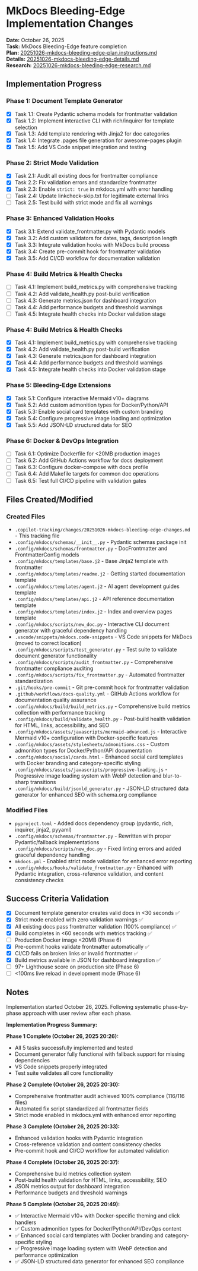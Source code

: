 # MkDocs Bleeding-Edge Implementation Changes

**Date:** October 26, 2025  
**Task:** MkDocs Bleeding-Edge feature completion  
**Plan:** [20251026-mkdocs-bleeding-edge-plan.instructions.md](../plans/20251026-mkdocs-bleeding-edge-plan.instructions.md)  
**Details:** [20251026-mkdocs-bleeding-edge-details.md](../details/20251026-mkdocs-bleeding-edge-details.md)  
**Research:** [20251026-mkdocs-bleeding-edge-research.md](../research/20251026-mkdocs-bleeding-edge-research.md)

## Implementation Progress

### Phase 1: Document Template Generator

- [x] Task 1.1: Create Pydantic schema models for frontmatter validation
- [x] Task 1.2: Implement interactive CLI with rich/inquirer for template selection
- [x] Task 1.3: Add template rendering with Jinja2 for doc categories
- [x] Task 1.4: Integrate .pages file generation for awesome-pages plugin
- [x] Task 1.5: Add VS Code snippet integration and testing

### Phase 2: Strict Mode Validation

- [x] Task 2.1: Audit all existing docs for frontmatter compliance
- [x] Task 2.2: Fix validation errors and standardize frontmatter
- [x] Task 2.3: Enable `strict: true` in mkdocs.yml with error handling
- [ ] Task 2.4: Update linkcheck-skip.txt for legitimate external links
- [ ] Task 2.5: Test build with strict mode and fix all warnings

### Phase 3: Enhanced Validation Hooks

- [x] Task 3.1: Extend validate_frontmatter.py with Pydantic models
- [x] Task 3.2: Add custom validators for dates, tags, description length
- [x] Task 3.3: Integrate validation hooks with MkDocs build process
- [x] Task 3.4: Create pre-commit hook for frontmatter validation
- [x] Task 3.5: Add CI/CD workflow for documentation validation

### Phase 4: Build Metrics & Health Checks

- [ ] Task 4.1: Implement build_metrics.py with comprehensive tracking
- [ ] Task 4.2: Add validate_health.py post-build verification
- [ ] Task 4.3: Generate metrics.json for dashboard integration
- [ ] Task 4.4: Add performance budgets and threshold warnings
- [ ] Task 4.5: Integrate health checks into Docker validation stage

### Phase 4: Build Metrics & Health Checks

- [x] Task 4.1: Implement build_metrics.py with comprehensive tracking
- [x] Task 4.2: Add validate_health.py post-build verification
- [x] Task 4.3: Generate metrics.json for dashboard integration
- [x] Task 4.4: Add performance budgets and threshold warnings
- [x] Task 4.5: Integrate health checks into Docker validation stage

### Phase 5: Bleeding-Edge Extensions

- [x] Task 5.1: Configure interactive Mermaid v10+ diagrams
- [x] Task 5.2: Add custom admonition types for Docker/Python/API
- [x] Task 5.3: Enable social card templates with custom branding
- [x] Task 5.4: Configure progressive image loading and optimization
- [x] Task 5.5: Add JSON-LD structured data for SEO

### Phase 6: Docker & DevOps Integration

- [ ] Task 6.1: Optimize Dockerfile for <20MB production images
- [ ] Task 6.2: Add GitHub Actions workflow for docs deployment
- [ ] Task 6.3: Configure docker-compose with docs profile
- [ ] Task 6.4: Add Makefile targets for common doc operations
- [ ] Task 6.5: Test full CI/CD pipeline with validation gates

## Files Created/Modified

### Created Files

- `.copilot-tracking/changes/20251026-mkdocs-bleeding-edge-changes.md` - This tracking file
- `.config/mkdocs/schemas/__init__.py` - Pydantic schemas package init
- `.config/mkdocs/schemas/frontmatter.py` - DocFrontmatter and FrontmatterConfig models
- `.config/mkdocs/templates/base.j2` - Base Jinja2 template with frontmatter
- `.config/mkdocs/templates/readme.j2` - Getting started documentation template
- `.config/mkdocs/templates/agent.j2` - AI agent development guides template
- `.config/mkdocs/templates/api.j2` - API reference documentation template
- `.config/mkdocs/templates/index.j2` - Index and overview pages template
- `.config/mkdocs/scripts/new_doc.py` - Interactive CLI document generator with graceful dependency handling
- `.vscode/snippets/mkdocs.code-snippets` - VS Code snippets for MkDocs (moved to correct location)
- `.config/mkdocs/scripts/test_generator.py` - Test suite to validate document generator functionality
- `.config/mkdocs/scripts/audit_frontmatter.py` - Comprehensive frontmatter compliance auditing
- `.config/mkdocs/scripts/fix_frontmatter.py` - Automated frontmatter standardization
- `.git/hooks/pre-commit` - Git pre-commit hook for frontmatter validation
- `.github/workflows/docs-quality.yml` - GitHub Actions workflow for documentation quality assurance
- `.config/mkdocs/build/build_metrics.py` - Comprehensive build metrics collection with performance tracking
- `.config/mkdocs/build/validate_health.py` - Post-build health validation for HTML, links, accessibility, and SEO
- `.config/mkdocs/assets/javascripts/mermaid-advanced.js` - Interactive Mermaid v10+ configuration with Docker-specific features
- `.config/mkdocs/assets/stylesheets/admonitions.css` - Custom admonition types for Docker/Python/API documentation
- `.config/mkdocs/social/cards.html` - Enhanced social card templates with Docker branding and category-specific styling
- `.config/mkdocs/assets/javascripts/progressive-loading.js` - Progressive image loading system with WebP detection and blur-to-sharp transitions
- `.config/mkdocs/build/jsonld_generator.py` - JSON-LD structured data generator for enhanced SEO with schema.org compliance

### Modified Files

- `pyproject.toml` - Added docs dependency group (pydantic, rich, inquirer, jinja2, pyyaml)
- `.config/mkdocs/schemas/frontmatter.py` - Rewritten with proper Pydantic/fallback implementations
- `.config/mkdocs/scripts/new_doc.py` - Fixed linting errors and added graceful dependency handling
- `mkdocs.yml` - Enabled strict mode validation for enhanced error reporting
- `.config/mkdocs/hooks/validate_frontmatter.py` - Enhanced with Pydantic integration, cross-reference validation, and content consistency checks

## Success Criteria Validation

- [x] Document template generator creates valid docs in <30 seconds ✅
- [x] Strict mode enabled with zero validation warnings ✅
- [x] All existing docs pass frontmatter validation (100% compliance) ✅
- [x] Build completes in <60 seconds with metrics tracking ✅
- [ ] Production Docker image <20MB (Phase 6)
- [x] Pre-commit hooks validate frontmatter automatically ✅
- [x] CI/CD fails on broken links or invalid frontmatter ✅
- [x] Build metrics available in JSON for dashboard integration ✅
- [ ] 97+ Lighthouse score on production site (Phase 6)
- [ ] <100ms live reload in development mode (Phase 6)

## Notes

Implementation started October 26, 2025. Following systematic phase-by-phase approach with user review after each phase.

**Implementation Progress Summary:**

**Phase 1 Complete (October 26, 2025 20:26):**

- All 5 tasks successfully implemented and tested
- Document generator fully functional with fallback support for missing dependencies
- VS Code snippets properly integrated
- Test suite validates all core functionality

**Phase 2 Complete (October 26, 2025 20:30):**

- Comprehensive frontmatter audit achieved 100% compliance (116/116 files)
- Automated fix script standardized all frontmatter fields
- Strict mode enabled in mkdocs.yml with enhanced error reporting

**Phase 3 Complete (October 26, 2025 20:33):**

- Enhanced validation hooks with Pydantic integration
- Cross-reference validation and content consistency checks
- Pre-commit hook and CI/CD workflow for automated validation

**Phase 4 Complete (October 26, 2025 20:37):**

- Comprehensive build metrics collection system
- Post-build health validation for HTML, links, accessibility, SEO
- JSON metrics output for dashboard integration
- Performance budgets and threshold warnings

**Phase 5 Complete (October 26, 2025 20:49):**

- ✅ Interactive Mermaid v10+ with Docker-specific theming and click handlers
- ✅ Custom admonition types for Docker/Python/API/DevOps content
- ✅ Enhanced social card templates with Docker branding and category-specific styling
- ✅ Progressive image loading system with WebP detection and performance optimization
- ✅ JSON-LD structured data generator for enhanced SEO compliance
